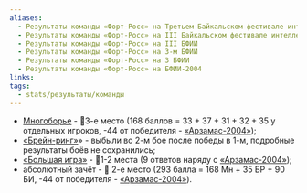 ```yaml
---
aliases:
  - Результаты команды «Форт-Росс» на Третьем Байкальском фестивале интеллектуальных игр
  - Результаты команды «Форт-Росс» на III Байкальском фестивале интеллектуальных игр
  - Результаты команды «Форт-Росс» на III БФИИ
  - Результаты команды «Форт-Росс» на 3-м БФИИ
  - Результаты команды «Форт-Росс» на 3 БФИИ
  - Результаты команды «Форт-Росс» на БФИИ-2004
links: 
tags:
  - stats/результаты/команды
---
```

* [Многоборье](multigames-03-2004.md) - 🥉3-е место (168 баллов = 33 + 37 + 31 + 32 + 35 у отдельных игроков, -44 от победителя - [«Арзамас-2004»](arzamas_2004-03-2004.md));
* [«Брейн-ринг»](speedgame-03-2004.md)» - выбыли во 2-м бое после победы в 1-м, подробные результаты боёв не сохранились;
* [«Большая игра»](maingame-03-2004.md) - 🥇1-2 места (9 ответов наряду с [«Арзамас-2004»](arzamas_2004-03-2004.md));
* абсолютный зачёт - 🥈 2-е место (293 балла = 168 Мн + 35 БР + 90 БИ, -44 от победителя - [«Арзамас-2004»](arzamas_2004-03-2004.md)).